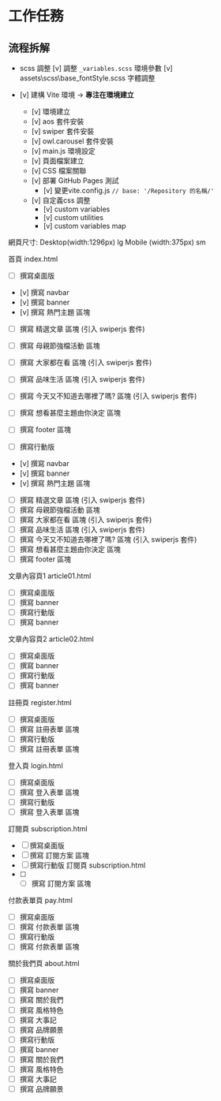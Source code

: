 # 工作任務

## 流程拆解

- scss 調整
[v] 調整 `_variables.scss` 環境參數
[v] assets\scss\base\_fontStyle.scss 字體調整

- [v]  建構 Vite 環境 → **專注在環境建立**
  - [v]  環境建立
  - [v]  aos 套件安裝
  - [v]  swiper 套件安裝
  - [v]  owl.carousel 套件安裝
  - [v]  main.js 環境設定
  - [v]  頁面檔案建立
  - [v]  CSS 檔案關聯
  - [v]  部署 GitHub Pages 測試
    - [v]  變更vite.config.js `// base: '/Repository 的名稱/'`
  - [v] 自定義css 調整
    - [v] custom variables
    - [v] custom utilities
    - [v] custom variables map
  
網頁尺寸: 
  Desktop(width:1296px) lg
  Mobile (width:375px) sm

首頁 index.html

- [ ]  撰寫桌面版
  - [v]  撰寫 navbar
  - [v]  撰寫 banner
  - [v]  撰寫 熱門主題 區塊
  - [ ]  撰寫 精選文章 區塊 (引入 swiperjs 套件)
  - [ ]  撰寫 母親節強檔活動 區塊
  - [ ]  撰寫 大家都在看 區塊 (引入 swiperjs 套件)
  - [ ]  撰寫 品味生活 區塊 (引入 swiperjs 套件)
  - [ ]  撰寫 今天又不知道去哪裡了嗎? 區塊 (引入 swiperjs 套件)
  - [ ]  撰寫 想看甚麼主題由你決定 區塊
  - [ ]  撰寫 footer 區塊

- [ ]  撰寫行動版
  - [v]  撰寫 navbar
  - [v]  撰寫 banner
  - [v]  撰寫 熱門主題 區塊
  - [ ]  撰寫 精選文章 區塊 (引入 swiperjs 套件)
  - [ ]  撰寫 母親節強檔活動 區塊
  - [ ]  撰寫 大家都在看 區塊 (引入 swiperjs 套件)
  - [ ]  撰寫 品味生活 區塊 (引入 swiperjs 套件)
  - [ ]  撰寫 今天又不知道去哪裡了嗎? 區塊 (引入 swiperjs 套件)
  - [ ]  撰寫 想看甚麼主題由你決定 區塊
  - [ ]  撰寫 footer 區塊

文章內容頁1  article01.html

- [ ]  撰寫桌面版
  - [ ]  撰寫 banner
- [ ]  撰寫行動版
  - [ ]  撰寫 banner

文章內容頁2  article02.html

- [ ]  撰寫桌面版
  - [ ]  撰寫 banner
- [ ]  撰寫行動版
  - [ ]  撰寫 banner

註冊頁  register.html
- [ ]  撰寫桌面版 
  - [ ]  撰寫 註冊表單 區塊
- [ ]  撰寫行動版 
  - [ ]  撰寫 註冊表單 區塊

登入頁 login.html

- [ ]  撰寫桌面版 
  - [ ]  撰寫 登入表單 區塊
- [ ]  撰寫行動版
  - [ ]  撰寫 登入表單  區塊

訂閱頁  subscription.html
- [ ]  撰寫桌面版 
  - [ ]  撰寫 訂閱方案 區塊
- [ ]  撰寫行動版 訂閱頁  subscription.html
- [ ]  
  - [ ]  撰寫 訂閱方案 區塊  

付款表單頁 pay.html

- [ ]  撰寫桌面版 
  - [ ]  撰寫 付款表單 區塊  
- [ ]  撰寫行動版
  - [ ]  撰寫 付款表單 區塊

關於我們頁 about.html
- [ ]  撰寫桌面版 
  - [ ]  撰寫 banner
  - [ ]  撰寫 關於我們
  - [ ]  撰寫 風格特色
  - [ ]  撰寫 大事記
  - [ ]  撰寫 品牌願景  
- [ ]  撰寫行動版 
  - [ ]  撰寫 banner
  - [ ]  撰寫 關於我們
  - [ ]  撰寫 風格特色
  - [ ]  撰寫 大事記
  - [ ]  撰寫 品牌願景